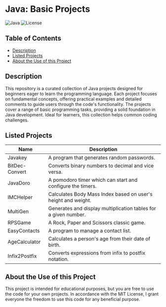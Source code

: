 # Java: Basic Projects

![Java](https://img.shields.io/badge/Java-ED8B00?style=for-the-badge&logo=java&logoColor=white)
![License](https://img.shields.io/badge/license-MIT-blue.svg)

## Table of Contents
- [Description](#description)
- [Listed Projects](#listed-projects)
- [About the Use of this Project](#about-the-use-of-this-project)

## Description

This repository is a curated collection of Java projects designed for beginners eager to learn the programming language. Each project focuses on fundamental concepts, offering practical examples and detailed comments to guide users through the code's functionality. The projects cover a range of basic programming tasks, providing a solid foundation in Java development. Ideal for learners, this collection helps common coding challenges.

## Listed Projects

| Name | Description |
| --- | --- |
| Javakey | A program that generates random passwords. |
| BitDec-Convert | Converts binary numbers to decimal and vice versa. |
| JavaDoro | A pomodoro timer which can start and configure the timers. |
| IMCHelper | Calculates Body Mass Index based on user's height and weight. |
| MultiGen | Generates and display multiplication tables for a given number. |
| RPSGame | A Rock, Paper and Scissors classic game. |
| EasyContacts | A program to manage a contact list. |
| AgeCalculator | Calculates a person's age from their date of birth. |
| Infix2Postfix | Converts expressions from infix to postfix notation. |

## About the Use of this Project
This project is intended for educational purposes, but you are free to use the code for your own projects. In accordance with the MIT License, I grant everyone the freedom to use this code for any beneficial purpose.
